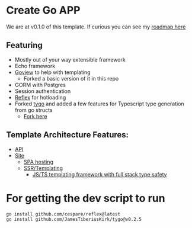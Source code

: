 # Create Go APP

We are at v0.1.0 of this template.
If curious you can see my [roadmap here](./ROADMAP.md)

## Featuring
- Mostly out of your way extensible framework 
- Echo framework 
- [Goview](https://github.com/foolin/goview) to help with templating
  - Forked a basic version of it in this repo
- GORM with Postgres
- Session authentication
- [Reflex](github.com/cespare/reflex) for hotloading
- Forked [tygo](github.com/gzuidhof/tygo) and added a few features for Typescript type generation from go structs
  - [Fork here](github.com/JamesTiberiusKirk/tygo)

## Template Architecture Features:
- [API](api/)
- [Site](site/)
  - [SPA hosting](site/spa/)
  - [SSR/Templating](site/page/)
    - [JS/TS templating framework with full stack type safety](site/page#jsts-minimal-ssr-framework)

# For getting the dev script to run 
```sh 
go install github.com/cespare/reflex@latest
go install github.com/JamesTiberiusKirk/tygo@v0.2.5
```
